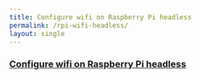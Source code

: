 ```yaml
---
title: Configure wifi on Raspberry Pi headless
permalink: /rpi-wifi-headless/
layout: single
---
```


### <a href="https://jim79.github.io/assets/rpi-wifi-headless.md">Configure wifi on Raspberry Pi headless</a>

